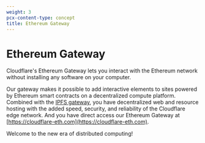 ```yaml
---
weight: 3
pcx-content-type: concept
title: Ethereum Gateway
---
```


# Ethereum Gateway

Cloudflare's Ethereum Gateway lets you interact with the Ethereum network
without installing any software on your computer.

Our gateway makes it possible to add interactive elements to sites powered by
Ethereum smart contracts on a decentralized compute platform. Combined with the
[IPFS gateway](/ipfs-gateway/), you have decentralized web and
resource hosting with the added speed, security, and reliability of the
Cloudflare edge network. And you have direct access our Ethereum Gateway at
[https://cloudflare-eth.com](https://cloudflare-eth.com).

Welcome to the new era of distributed computing!